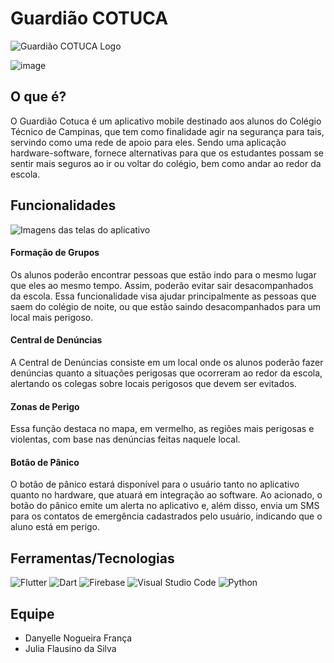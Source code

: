 # Guardião COTUCA

![Guardião COTUCA Logo](blob:https://web.whatsapp.com/5dcc29ac-9c47-460c-9545-36e6854f7f47)

![image](https://github.com/FlausinoJulia/TCC-Guardiao-App/assets/90472966/c4d2514f-a71b-4199-83eb-dd153689e14e)

## O que é?

O Guardião Cotuca é um aplicativo mobile destinado aos alunos do Colégio Técnico de Campinas, que tem como finalidade agir na segurança para tais, servindo como uma rede de apoio para eles. Sendo uma aplicação hardware-software, fornece alternativas para que os estudantes possam se sentir mais seguros ao ir ou voltar do colégio, bem como andar ao redor da escola.

## Funcionalidades

![Imagens das telas do aplicativo](link-para-imagens-das-telas.jpg)

#### Formação de Grupos

Os alunos poderão encontrar pessoas que estão indo para o mesmo lugar que eles ao mesmo tempo. Assim, poderão evitar sair desacompanhados da escola. Essa funcionalidade visa ajudar principalmente as pessoas que saem do colégio de noite, ou que estão saindo desacompanhados para um local mais perigoso.

#### Central de Denúncias

A Central de Denúncias consiste em um local onde os alunos poderão fazer denúncias quanto a situações perigosas que ocorreram ao redor da escola, alertando os colegas sobre locais perigosos que devem ser evitados.

#### Zonas de Perigo

Essa função destaca no mapa, em vermelho, as regiões mais perigosas e violentas, com base nas denúncias feitas naquele local.

#### Botão de Pânico

O botão de pânico estará disponível para o usuário tanto no aplicativo quanto no hardware, que atuará em integração ao software. Ao acionado, o botão do pânico emite um alerta no aplicativo e, além disso, envia um SMS para os contatos de emergência cadastrados pelo usuário, indicando que o aluno está em perigo.

## Ferramentas/Tecnologias

![Flutter](https://img.shields.io/badge/Flutter-%2302569B.svg?style=for-the-badge&logo=Flutter&logoColor=white)
![Dart](https://img.shields.io/badge/dart-%230175C2.svg?style=for-the-badge&logo=dart&logoColor=white)
![Firebase](https://img.shields.io/badge/Firebase-039BE5?style=for-the-badge&logo=Firebase&logoColor=white)
![Visual Studio Code](https://img.shields.io/badge/Visual%20Studio%20Code-0078d7.svg?style=for-the-badge&logo=visual-studio-code&logoColor=white)
![Python](https://img.shields.io/badge/python-3670A0?style=for-the-badge&logo=python&logoColor=ffdd54)

## Equipe

- Danyelle Nogueira França
- Julia Flausino da Silva
